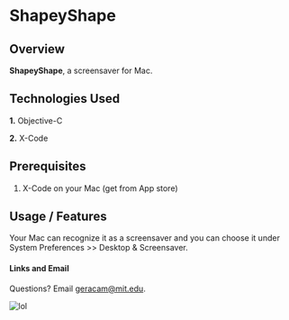 # ShapeyShape
## Overview

**ShapeyShape**, a screensaver for Mac. 


## Technologies Used 

**1.** Objective-C

**2.** X-Code


## Prerequisites

1. X-Code on your Mac (get from App store)



## Usage / Features

Your Mac can recognize it as a screensaver and you can choose it under System Preferences >> Desktop & Screensaver.



#### Links and Email

Questions? Email <geracam@mit.edu>. 


![lol](http://www.quickmeme.com/img/8d/8dedd0dffeb17573f25d043ea9d946f3ea1ed74db749377644cd28e8d566ba30.jpg)
